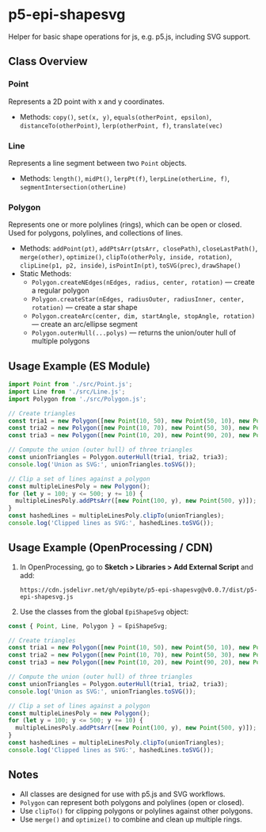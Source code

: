 
# p5-epi-shapesvg

Helper for basic shape operations for js, e.g. p5.js, including SVG support.

## Class Overview

### Point
Represents a 2D point with x and y coordinates.
- Methods: `copy()`, `set(x, y)`, `equals(otherPoint, epsilon)`, `distanceTo(otherPoint)`, `lerp(otherPoint, f)`, `translate(vec)`

### Line
Represents a line segment between two `Point` objects.
- Methods: `length()`, `midPt()`, `lerpPt(f)`, `lerpLine(otherLine, f)`, `segmentIntersection(otherLine)`


### Polygon
Represents one or more polylines (rings), which can be open or closed. Used for polygons, polylines, and collections of lines.
- Methods: `addPoint(pt)`, `addPtsArr(ptsArr, closePath)`, `closeLastPath()`, `merge(other)`, `optimize()`, `clipTo(otherPoly, inside, rotation)`, `clipLine(p1, p2, inside)`, `isPointIn(pt)`, `toSVG(prec)`, `drawShape()`
- Static Methods:
  - `Polygon.createNEdges(nEdges, radius, center, rotation)` — create a regular polygon
  - `Polygon.createStar(nEdges, radiusOuter, radiusInner, center, rotation)` — create a star shape
  - `Polygon.createArc(center, dim, startAngle, stopAngle, rotation)` — create an arc/ellipse segment
  - `Polygon.outerHull(...polys)` — returns the union/outer hull of multiple polygons


## Usage Example (ES Module)

```js
import Point from './src/Point.js';
import Line from './src/Line.js';
import Polygon from './src/Polygon.js';

// Create triangles
const tria1 = new Polygon([new Point(10, 50), new Point(50, 10), new Point(90, 50)], true);
const tria2 = new Polygon([new Point(10, 70), new Point(50, 30), new Point(90, 70)], true);
const tria3 = new Polygon([new Point(10, 20), new Point(90, 20), new Point(50, 60)], true);

// Compute the union (outer hull) of three triangles
const unionTriangles = Polygon.outerHull(tria1, tria2, tria3);
console.log('Union as SVG:', unionTriangles.toSVG());

// Clip a set of lines against a polygon
const multipleLinesPoly = new Polygon();
for (let y = 100; y <= 500; y += 10) {
  multipleLinesPoly.addPtsArr([new Point(100, y), new Point(500, y)]);
}
const hashedLines = multipleLinesPoly.clipTo(unionTriangles);
console.log('Clipped lines as SVG:', hashedLines.toSVG());
```

## Usage Example (OpenProcessing / CDN)

1. In OpenProcessing, go to **Sketch > Libraries > Add External Script** and add:
   
   `https://cdn.jsdelivr.net/gh/epibyte/p5-epi-shapesvg@v0.0.7/dist/p5-epi-shapesvg.js`

2. Use the classes from the global `EpiShapeSvg` object:

```js
const { Point, Line, Polygon } = EpiShapeSvg;

// Create triangles
const tria1 = new Polygon([new Point(10, 50), new Point(50, 10), new Point(90, 50)], true);
const tria2 = new Polygon([new Point(10, 70), new Point(50, 30), new Point(90, 70)], true);
const tria3 = new Polygon([new Point(10, 20), new Point(90, 20), new Point(50, 60)], true);

// Compute the union (outer hull) of three triangles
const unionTriangles = Polygon.outerHull(tria1, tria2, tria3);
console.log('Union as SVG:', unionTriangles.toSVG());

// Clip a set of lines against a polygon
const multipleLinesPoly = new Polygon();
for (let y = 100; y <= 500; y += 10) {
  multipleLinesPoly.addPtsArr([new Point(100, y), new Point(500, y)]);
}
const hashedLines = multipleLinesPoly.clipTo(unionTriangles);
console.log('Clipped lines as SVG:', hashedLines.toSVG());
```

## Notes
- All classes are designed for use with p5.js and SVG workflows.
- `Polygon` can represent both polygons and polylines (open or closed).
- Use `clipTo()` for clipping polygons or polylines against other polygons.
- Use `merge()` and `optimize()` to combine and clean up multiple rings.
